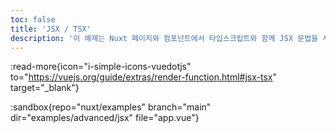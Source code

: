 ```yaml
---
toc: false
title: 'JSX / TSX'
description: '이 예제는 Nuxt 페이지와 컴포넌트에서 타입스크립트와 함께 JSX 문법을 사용하는 방법을 보여줍니다.'
---
```


:read-more{icon="i-simple-icons-vuedotjs" to="https://vuejs.org/guide/extras/render-function.html#jsx-tsx" target="_blank"}

:sandbox{repo="nuxt/examples" branch="main" dir="examples/advanced/jsx" file="app.vue"}
